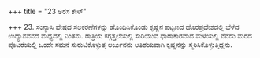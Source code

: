 +++
title = "23 ಅರಸ ಕೇಳ್"

+++
23. ಸಂನ್ಯಾಸಿ ವೇಷದ ಸಲಕರಣೆಗಳನ್ನು ಹೊಂದಿಸಿಕೊಂಡು ಕೃಷ್ಣನ ಪಟ್ಟಣದ ಹೊರಪ್ರದೇಶದಲ್ಲಿ ಬೆಳೆದ ಉದ್ಯಾನವನದ ಮಧ್ಯದಲ್ಲಿ ನಿಂತನು. ರಾತ್ರಿಯ ಕಗ್ಗತ್ತಲೆಯಲ್ಲಿ ಸುರಿಯುವ ಧಾರಾಕಾರವಾದ ಮಳೆಯಲ್ಲಿ ನೆನೆದು ಮರದ ಪೊಟರೆಯಲ್ಲಿ ಒಂದೇ ಸಮನೆ ಸುರುಟಿಕೊಳ್ಳುತ್ತ ಅರ್ಜುನನು ಅತಿಶಯವಾಗಿ ಕೃಷ್ಣನನ್ನು ಸ್ಮರಿಸಿಕೊಳ್ಳುತ್ತಿದ್ದನು.